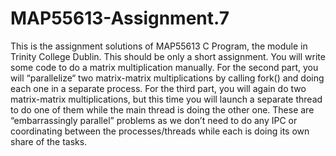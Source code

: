 # MAP55613-Assignment.7
This is the assignment solutions of MAP55613 C Program, the module in Trinity College Dublin.
This should be only a short assignment. 
You will write some code to do a matrix multiplication manually. 
For the second part, you will “parallelize“ two matrix-matrix multiplications by calling fork() and doing each one in a separate process. 
For the third part, you will again do two matrix-matrix multiplications, but this time you will launch a separate thread to do one of them while the main thread is doing the other one.
These are “embarrassingly parallel” problems as we don’t need to do any IPC or coordinating between the processes/threads while each is doing its own share of the tasks.
